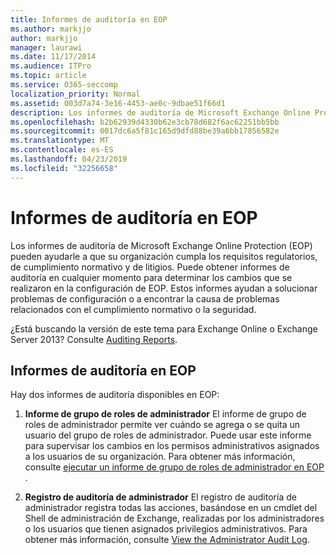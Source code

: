```yaml
---
title: Informes de auditoría en EOP
ms.author: markjjo
author: markjjo
manager: laurawi
ms.date: 11/17/2014
ms.audience: ITPro
ms.topic: article
ms.service: O365-seccomp
localization_priority: Normal
ms.assetid: 003d7a74-3e16-4453-ae0c-9dbae51f66d1
description: Los informes de auditoría de Microsoft Exchange Online Protection (EOP) pueden ayudarle a que su organización cumpla los requisitos regulatorios, de cumplimiento normativo y de litigios. Puede obtener informes de auditoría en cualquier momento para determinar los cambios que se realizaron en la configuración de EOP. Estos informes ayudan a solucionar problemas de configuración o a encontrar la causa de problemas relacionados con el cumplimiento normativo o la seguridad.
ms.openlocfilehash: b2b62939d4330b62e3cb78d682f6ac62251bb5bb
ms.sourcegitcommit: 0017dc6a5f81c165d9dfd88be39a6bb17856582e
ms.translationtype: MT
ms.contentlocale: es-ES
ms.lasthandoff: 04/23/2019
ms.locfileid: "32256658"
---
```

# <a name="auditing-reports-in-eop"></a>Informes de auditoría en EOP

Los informes de auditoría de Microsoft Exchange Online Protection (EOP) pueden ayudarle a que su organización cumpla los requisitos regulatorios, de cumplimiento normativo y de litigios. Puede obtener informes de auditoría en cualquier momento para determinar los cambios que se realizaron en la configuración de EOP. Estos informes ayudan a solucionar problemas de configuración o a encontrar la causa de problemas relacionados con el cumplimiento normativo o la seguridad.
  
¿Está buscando la versión de este tema para Exchange Online o Exchange Server 2013? Consulte [Auditing Reports](http://technet.microsoft.com/library/2b3e1529-1677-4564-be0b-ce22757ddc0d.aspx).
  
## <a name="auditing-reports-in-eop"></a>Informes de auditoría en EOP

Hay dos informes de auditoría disponibles en EOP:
  
1. **Informe de grupo de roles de administrador** El informe de grupo de roles de administrador permite ver cuándo se agrega o se quita un usuario del grupo de roles de administrador. Puede usar este informe para supervisar los cambios en los permisos administrativos asignados a los usuarios de su organización. Para obtener más información, consulte [ejecutar un informe de grupo de roles de administrador en EOP ](run-an-administrator-role-group-report-in-eop-eop.md).
    
2. **Registro de auditoría de administrador** El registro de auditoría de administrador registra todas las acciones, basándose en un cmdlet del Shell de administración de Exchange, realizadas por los administradores o los usuarios que tienen asignados privilegios administrativos. Para obtener más información, consulte [View the Administrator Audit Log](http://technet.microsoft.com/library/5c62072a-556d-4fea-9973-d668c6b9fd57.aspx).
    


